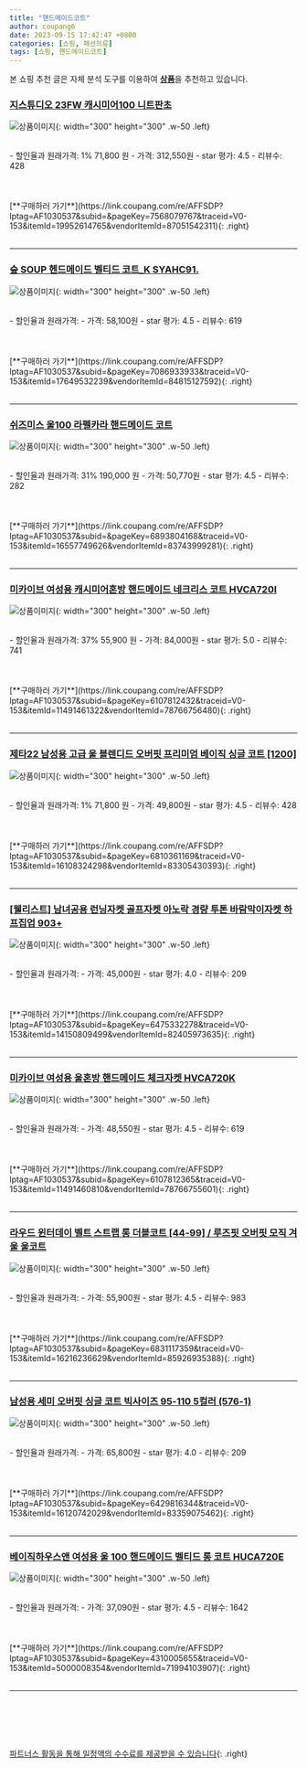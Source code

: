 ```yaml
---
title: "핸드메이드코트"
author: coupang6
date: 2023-09-15 17:42:47 +0800
categories: [쇼핑, 패션의류]
tags: [쇼핑, 핸드메이드코트]
---
```


본 쇼핑 추천 글은 자체 분석 도구를 이용하여 [**상품**](https://link.coupang.com/a/bao1ui)을 추천하고 있습니다.

### [지스튜디오 23FW 캐시미어100 니트판초](https://link.coupang.com/re/AFFSDP?lptag=AF1030537&subid=&pageKey=7568079767&traceid=V0-153&itemId=19952614765&vendorItemId=87051542311)

![상품이미지](https://thumbnail7.coupangcdn.com/thumbnails/remote/230x230ex/image/vendor_inventory/1228/38874c9996baf84aede866fb644940a033ca141f031a5a41168550e6408a.jpg){: width="300" height="300" .w-50 .left}


<br>
- 할인율과 원래가격: 1%  71,800   원
- 가격: 312,550원
- star 평가: 4.5
- 리뷰수: 428
<br>
<br>
<br>
<br>
[**구매하러 가기**](https://link.coupang.com/re/AFFSDP?lptag=AF1030537&subid=&pageKey=7568079767&traceid=V0-153&itemId=19952614765&vendorItemId=87051542311){: .right}
<br>
<br>

---

### [숲 SOUP 헨드메이드 벨티드 코트_K SYAHC91.](https://link.coupang.com/re/AFFSDP?lptag=AF1030537&subid=&pageKey=7086933933&traceid=V0-153&itemId=17649532239&vendorItemId=84815127592)

![상품이미지](https://thumbnail9.coupangcdn.com/thumbnails/remote/230x230ex/image/vendor_inventory/af89/8a150d18be7091dd1e062b06e1e326e794d80e7d4a90ae5ba40e2fea170c.jpg){: width="300" height="300" .w-50 .left}


<br>
- 할인율과 원래가격: 
- 가격: 58,100원
- star 평가: 4.5
- 리뷰수: 619
<br>
<br>
<br>
<br>
[**구매하러 가기**](https://link.coupang.com/re/AFFSDP?lptag=AF1030537&subid=&pageKey=7086933933&traceid=V0-153&itemId=17649532239&vendorItemId=84815127592){: .right}
<br>
<br>

---

### [쉬즈미스 울100 라펠카라 핸드메이드 코트](https://link.coupang.com/re/AFFSDP?lptag=AF1030537&subid=&pageKey=6893804168&traceid=V0-153&itemId=16557749626&vendorItemId=83743999281)

![상품이미지](https://thumbnail8.coupangcdn.com/thumbnails/remote/230x230ex/image/vendor_inventory/1e75/453f9e27c92ae886be6a96bb84fc882667bfbbcb36717708fb61eb0c4ff4.jpg){: width="300" height="300" .w-50 .left}


<br>
- 할인율과 원래가격: 31%  190,000   원
- 가격: 50,770원
- star 평가: 4.5
- 리뷰수: 282
<br>
<br>
<br>
<br>
[**구매하러 가기**](https://link.coupang.com/re/AFFSDP?lptag=AF1030537&subid=&pageKey=6893804168&traceid=V0-153&itemId=16557749626&vendorItemId=83743999281){: .right}
<br>
<br>

---

### [미카이브 여성용 캐시미어혼방 핸드메이드 네크리스 코트 HVCA720I](https://link.coupang.com/re/AFFSDP?lptag=AF1030537&subid=&pageKey=6107812432&traceid=V0-153&itemId=11491461322&vendorItemId=78766756480)

![상품이미지](https://thumbnail10.coupangcdn.com/thumbnails/remote/230x230ex/image/rs_quotation_api/wrat3nph/e8eb38aff44643c5bedc8857b1e6a4a1.jpg){: width="300" height="300" .w-50 .left}


<br>
- 할인율과 원래가격: 37%  55,900   원
- 가격: 84,000원
- star 평가: 5.0
- 리뷰수: 741
<br>
<br>
<br>
<br>
[**구매하러 가기**](https://link.coupang.com/re/AFFSDP?lptag=AF1030537&subid=&pageKey=6107812432&traceid=V0-153&itemId=11491461322&vendorItemId=78766756480){: .right}
<br>
<br>

---

### [제타22 남성용 고급 울 블렌디드 오버핏 프리미엄 베이직 싱글 코트 [1200]](https://link.coupang.com/re/AFFSDP?lptag=AF1030537&subid=&pageKey=6810361169&traceid=V0-153&itemId=16108324298&vendorItemId=83305430393)

![상품이미지](https://thumbnail8.coupangcdn.com/thumbnails/remote/230x230ex/image/vendor_inventory/71c6/b288e250f2fa173b8c55afda12b3b0c089dec74846883f7bf6157bf9d944.jpg){: width="300" height="300" .w-50 .left}


<br>
- 할인율과 원래가격: 1%  71,800   원
- 가격: 49,800원
- star 평가: 4.5
- 리뷰수: 428
<br>
<br>
<br>
<br>
[**구매하러 가기**](https://link.coupang.com/re/AFFSDP?lptag=AF1030537&subid=&pageKey=6810361169&traceid=V0-153&itemId=16108324298&vendorItemId=83305430393){: .right}
<br>
<br>

---

### [[웰리스트] 남녀공용 런닝자켓 골프자켓 아노락 경량 투톤 바람막이자켓 하프집업 903+](https://link.coupang.com/re/AFFSDP?lptag=AF1030537&subid=&pageKey=6475332278&traceid=V0-153&itemId=14150809499&vendorItemId=82405973635)

![상품이미지](https://thumbnail8.coupangcdn.com/thumbnails/remote/230x230ex/image/vendor_inventory/6b79/0bc6255ab036def1be8e0966af8896633c452ca0ccffb14709abf931a6ad.jpg){: width="300" height="300" .w-50 .left}


<br>
- 할인율과 원래가격: 
- 가격: 45,000원
- star 평가: 4.0
- 리뷰수: 209
<br>
<br>
<br>
<br>
[**구매하러 가기**](https://link.coupang.com/re/AFFSDP?lptag=AF1030537&subid=&pageKey=6475332278&traceid=V0-153&itemId=14150809499&vendorItemId=82405973635){: .right}
<br>
<br>

---

### [미카이브 여성용 울혼방 핸드메이드 체크자켓 HVCA720K](https://link.coupang.com/re/AFFSDP?lptag=AF1030537&subid=&pageKey=6107812365&traceid=V0-153&itemId=11491460810&vendorItemId=78766755601)

![상품이미지](https://thumbnail8.coupangcdn.com/thumbnails/remote/230x230ex/image/rs_quotation_api/mmcvjr1e/4fdc32973cd1435898939e3132c28710.jpg){: width="300" height="300" .w-50 .left}


<br>
- 할인율과 원래가격: 
- 가격: 48,550원
- star 평가: 4.5
- 리뷰수: 619
<br>
<br>
<br>
<br>
[**구매하러 가기**](https://link.coupang.com/re/AFFSDP?lptag=AF1030537&subid=&pageKey=6107812365&traceid=V0-153&itemId=11491460810&vendorItemId=78766755601){: .right}
<br>
<br>

---

### [라우드 윈터데이 벨트 스트랩 롱 더블코트 [44-99] / 루즈핏 오버핏 모직 겨울 울코트](https://link.coupang.com/re/AFFSDP?lptag=AF1030537&subid=&pageKey=6831117359&traceid=V0-153&itemId=16216236629&vendorItemId=85926935388)

![상품이미지](https://thumbnail7.coupangcdn.com/thumbnails/remote/230x230ex/image/vendor_inventory/37b9/4b586a715c73b84989a5bb5150951788a7068f6be91c66ff6c859fba6f20.jpg){: width="300" height="300" .w-50 .left}


<br>
- 할인율과 원래가격: 
- 가격: 55,900원
- star 평가: 4.5
- 리뷰수: 983
<br>
<br>
<br>
<br>
[**구매하러 가기**](https://link.coupang.com/re/AFFSDP?lptag=AF1030537&subid=&pageKey=6831117359&traceid=V0-153&itemId=16216236629&vendorItemId=85926935388){: .right}
<br>
<br>

---

### [남성용 세미 오버핏 싱글 코트 빅사이즈 95-110 5컬러 (576-1)](https://link.coupang.com/re/AFFSDP?lptag=AF1030537&subid=&pageKey=6429816344&traceid=V0-153&itemId=16120742029&vendorItemId=83359075462)

![상품이미지](https://thumbnail10.coupangcdn.com/thumbnails/remote/230x230ex/image/vendor_inventory/f213/a592b957d52b6cf2ceb42fe3cf19a6cb6333fcee148558251c9c1b80036d.png){: width="300" height="300" .w-50 .left}


<br>
- 할인율과 원래가격: 
- 가격: 65,800원
- star 평가: 4.0
- 리뷰수: 209
<br>
<br>
<br>
<br>
[**구매하러 가기**](https://link.coupang.com/re/AFFSDP?lptag=AF1030537&subid=&pageKey=6429816344&traceid=V0-153&itemId=16120742029&vendorItemId=83359075462){: .right}
<br>
<br>

---

### [베이직하우스앤 여성용 울 100 핸드메이드 벨티드 롱 코트 HUCA720E](https://link.coupang.com/re/AFFSDP?lptag=AF1030537&subid=&pageKey=4310005655&traceid=V0-153&itemId=5000008354&vendorItemId=71994103907)

![상품이미지](https://thumbnail7.coupangcdn.com/thumbnails/remote/230x230ex/image/rs_quotation_api/fc21/49f3d548b053d328f5822014d6985242d8553b2a8c871172a5c4a3af28f0.jpg){: width="300" height="300" .w-50 .left}


<br>
- 할인율과 원래가격: 
- 가격: 37,090원
- star 평가: 4.5
- 리뷰수: 1642
<br>
<br>
<br>
<br>
[**구매하러 가기**](https://link.coupang.com/re/AFFSDP?lptag=AF1030537&subid=&pageKey=4310005655&traceid=V0-153&itemId=5000008354&vendorItemId=71994103907){: .right}
<br>
<br>

---
<br><br><br><br><br> [파트너스 활동을 통해 일정액의 수수료를 제공받을 수 있습니다](https://link.coupang.com/a/bao1ui){: .right}